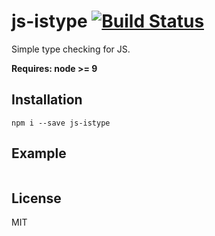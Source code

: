 # js-istype [![Build Status](https://travis-ci.org/iamdevonbutler/js-istype.svg?branch=master)](https://travis-ci.org/iamdevonbutler/js-istype)

Simple type checking for JS.

**Requires: node >= 9**

## Installation
```
npm i --save js-istype
```

## Example
```javascript


```

## License
MIT
